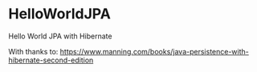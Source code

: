 # HelloWorldJPA
Hello World JPA with Hibernate

With thanks to: https://www.manning.com/books/java-persistence-with-hibernate-second-edition
